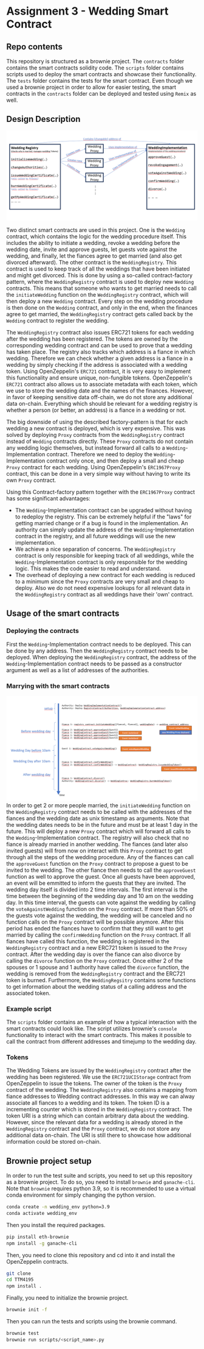 # Assignment 3 - Wedding Smart Contract

## Repo contents
This repository is structured as a brownie project. 
The `contracts` folder contains the smart contracts solidity code. 
The `scripts` folder contains scripts used to deploy the smart contracts and showcase their functionality.
The `tests` folder contains the tests for the smart contract.
Even though we used a brownie project in order to allow for easier testing, the smart contracts in the `contracts` folder can be deployed and tested using `Remix` as well.

## Design Description
![High level design](./docs/high_level.png)

Two distinct smart contracts are used in this project.
One is the `Wedding` contract, which contains the logic for the wedding procedure itself.
This includes the ability to initiate a wedding, revoke a wedding before the wedding date, invite and approve guests, let guests vote against the wedding, and finally, let the fiances agree to get married (and also get divorced afterward).
The other contract is the `WeddingRegistry`.
This contract is used to keep track of all the weddings that have been initiated and might get divorced.
This is done by using a so-called contract-factory pattern, where the `WeddingRegistry` contract is used to deploy new `Wedding` contracts.
This means that someone who wants to get married needs to call the `initiateWedding` function on the `WeddingRegistry` contract, which will then deploy a new `Wedding` contract.
Every step on the wedding procedure is then done on the `Wedding` contract, and only in the end, when the finances agree to get married, the `WeddingRegistry` contract gets called back by the `Wedding` contract to register the wedding.

The `WeddingRegistry` contract also issues ERC721 tokens for each wedding after the wedding has been registered.
The tokens are owned by the corresponding wedding contract and can be used to prove that a wedding has taken place.
The registry also tracks which address is a fiance in which wedding.
Therefore we can check whether a given address is a fiance in a wedding by simply checking if the address is associated with a wedding token.
Using OpenZeppelin's `ERC721` contract, it is very easy to implement this functionality and ensure unique, non-fungible tokens.
OpenZeppelin's `ERC721` contract also allows us to associate metadata with each token, which we use to store the wedding date and the names of the finances.
However, in favor of keeping sensitive data off-chain, we do not store any additional data on-chain.
Everything which should be relevant for a wedding registry is whether a person (or better, an address) is a fiance in a wedding or not.

The big downside of using the described factory-pattern is that for each wedding a new contract is deployed, which is very expensive.
This was solved by deploying `Proxy` contracts from the `WeddingRegistry` contract instead of `Wedding` contracts directly.
These `Proxy` contracts do not contain any wedding logic themselves, but instead forward all calls to a `Wedding`-Implementation contract.
Therefore we need to deploy the `Wedding`-Implementation contract only once, and then deploy a small and cheap `Proxy` contract for each wedding.
Using OpenZeppelin's `ERC1967Proxy` contract, this can be done in a very simple way without having to write its own `Proxy` contract.

Using this Contract-factory pattern together with the `ERC1967Proxy` contract has some significant advantages:
- The `Wedding`-Implementation contract can be upgraded without having to redeploy the registry. This can be extremely helpful if the "laws" for getting married change or if a bug is found in the implementation. An authority can simply update the address of the `Wedding`-Implementation contract in the registry, and all future weddings will use the new implementation.
- We achieve a nice separation of concerns. The `WeddingRegistry` contract is only responsible for keeping track of all weddings, while the `Wedding`-Implementation contract is only responsible for the wedding logic. This makes the code easier to read and understand.
- The overhead of deploying a new contract for each wedding is reduced to a minimum since the `Proxy` contracts are very small and cheap to deploy. Also we do not need expensive lookups for all relevant data in the `WeddingRegistry` contract as all weddings have their 'own' contract.


## Usage of the smart contracts
### Deploying the contracts
First the `Wedding`-Implementation contract needs to be deployed. This can be done by any address.
Then the `WeddingRegistry` contract needs to be deployed. When deploying the `WeddingRegistry` contract, the address of the `Wedding`-Implementation contract needs to be passed as a constructor argument as well as a list of addresses of the authorities.

### Marrying with the smart contracts
![Wedding Schedule](./docs/schedule.png)
In order to get 2 or more people married, the `initiateWedding` function on the `WeddingRegistry` contract needs to be called with the addresses of the fiances and the wedding date as unix timestamp as arguments.
Note that the wedding dates needs to be in the future and must be at least 1 day in the future.
This will deploy a new `Proxy` contract which will forward all calls to the `Wedding`-Implementation contract.
The registry will also check that no fiance is already married in another wedding.
The fiances (and later also invited guests) will from now on interact with this `Proxy` contract to get through all the steps of the wedding procedure.
Any of the fiances can call the `approveGuest` function on the `Proxy` contract to propose a guest to be invited to the wedding.
The other fiance then needs to call the `approveGuest` function as well to approve the guest.
Once all guests have been approved, an event will be emmitted to inform the guests that they are invited.
The wedding day itself is divided into 2 time intervals.
The first interval is the time between the beginning of the wedding day and 10 am on the wedding day.
In this time interval, the guests can vote against the wedding by calling the `voteAgainstWedding` function on the `Proxy` contract.
If more than 50% of the guests vote against the wedding, the wedding will be canceled and no function calls on the `Proxy` contract will be possible anymore.
After this period has ended the fiances have to confirm that they still want to get married by calling the `confirmWedding` function on the `Proxy` contract.
If all fiances have called this function, the wedding is registered in the `WeddingRegistry` contract and a new ERC721 token is issued to the `Proxy` contract.
After the wedding day is over the fiance can also divorce by calling the `divorce` function on the `Proxy` contract.
Once either 2 of the spouses or 1 spouse and 1 authority have called the `divorce` function, the wedding is removed from the `WeddingRegistry` contract and the ERC721 token is burned.
Furthermore, the `WeddingRegsitry` contains some functions to get information about the wedding status of a calling address and the associated token.

### Example script
The `scripts` folder contains an example of how a typical interaction with the smart contracts could look like.
The script utilizes brownie's `console` functionality to interact with the smart contracts.
This makes it possible to call the contract from different addresses and timejump to the wedding day.

### Tokens
The Wedding Tokens are issued by the `WeddingRegistry` contract after the wedding has been registered.
We use the `ERC721UCIStorage` contract from OpenZeppelin to issue the tokens.
The owner of the token is the `Proxy` contract of the wedding.
The `WeddingRegistry` also contains a mapping from fiance addresses to Wedding contract addresses.
In this way we can alway associate all fiances to a wedding and its token.
The token ID is a incrementing counter which is stored in the `WeddingRegistry` contract.
The token URI is a string which can contain arbitrary data about the wedding.
However, since the relevant data for a wedding is already stored in the `WeddingRegistry` contract and the `Proxy` contract, we do not store any additional data on-chain.
The URI is still there to showcase how additional information could be stored on-chain.

## Brownie project setup
In order to run the test suite and scripts, you need to set up this repository as a brownie project.
To do so, you need to install `brownie` and `ganache-cli`.
Note that `brownie` requires python 3.9, so it is recommended to use a virtual conda environment for simply changing the python version.
```bash
conda create -n wedding_env python=3.9
conda activate wedding_env
```
Then you install the required packages.
```bash
pip install eth-brownie
npm install -g ganache-cli
```
Then, you need to clone this repository and cd into it and install the OpenZeppelin contracts.
```bash
git clone
cd TTM4195
npm install .
```
Finally, you need to initialize the brownie project.
```bash
brownie init -f
```
Then you can run the tests and scripts using the brownie command.
```bash
brownie test
brownie run scripts/<script_name>.py
```